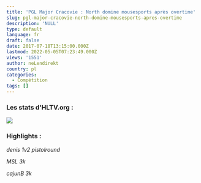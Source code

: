 ```yaml
---
title: 'PGL Major Cracovie : North domine mousesports après overtime'
slug: pgl-major-cracovie-north-domine-mousesports-apres-overtime
description: 'NULL'
type: default
language: fr
draft: false
date: 2017-07-18T13:15:00.000Z
lastmod: 2022-05-05T07:23:49.000Z
views: '1551'
author: neLendirekt
country: pl
categories:
  - Compétition
tags: []
---
```

### Les stats d'HLTV.org :

![](/storage/images/596e0a3bdc3b0_north-mouzpng.png)

### Highlights :

_denis 1v2 pistolround_

_MSL 3k_ 

_cajunB 3k_ 
